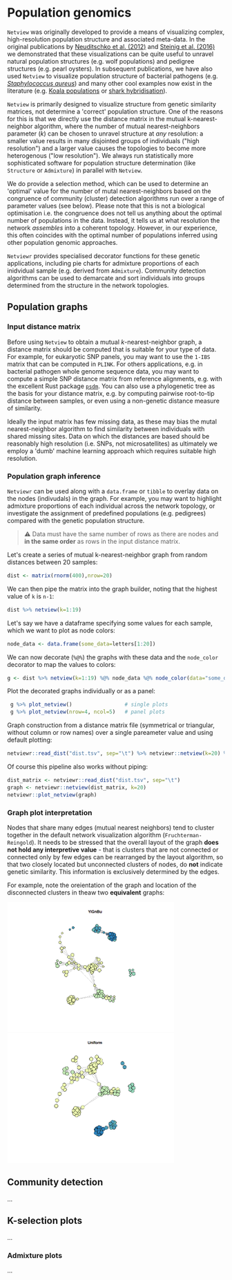 # Population genomics
`Netview` was originally developed to provide a means of visualizing complex, high-resolution population structure and associated meta-data. In the original publications by [Neuditschko et al. (2012)]() and [Steinig et al. (2016)]() we demonstrated that these visualizations can be quite useful to unravel natural population structures (e.g. wolf populations) and pedigree structures (e.g. pearl oysters). In subsequent publications, we have also used `Netview` to visualize population structure of bacterial pathogens (e.g. [*Staphylococcus aureus*]()) and many other cool examples now exist in the literature (e.g. [Koala populations](https://doi.org/10.1007/s10592-015-0784-3) or [shark hybridisation](https://doi.org/10.1007/s10592-017-0967-1)).

`Netview` is primarily designed to visualize structure from genetic similarity matrices, not determine a 'correct' population structure. One of the reasons for this is that we directly use the distance matrix in the mutual k-nearest-neighbor algorithm, where the number of mutual nearest-neighbors parameter (*k*) can be chosen to unravel structure at *any* resolution: a smaller value results in many disjointed groups of individuals ("high resolution") and a larger value causes the topologies to become more heterogenous ("low resolution"). We always run statistically more sophisticated software for population structure determination (like `Structure` or `Admixture`) in parallel with `Netview`. 

We do provide a selection method, which can be used to determine an 'optimal' value for the number of mutal nearest-neighbors based on the congruence of community (cluster) detection algorithms run over a range of parameter values (see below). Please note that this is not a biological optimisation i.e. the congruence does not tell us anything about the optimal number of populations in the data. Instead, it tells us at what resolution the network *assembles* into a coherent topology. However, in our experience, this often coincides with the optimal number of populations inferred using other population genomic approaches. 

`Netviewr` provides specialised decorator functions for these genetic applications, including pie charts for admixture proportions of each inidvidual sample (e.g. derived from `Admixture`). Community detection algorithms can be used to demarcate and sort individuals into groups determined from the structure in the network topologies.

## Population graphs

### Input distance matrix

Before using `Netview` to obtain a mutual *k*-nearest-neighbor graph, a distance matrix should be computed that is suitable for your type of data. For example, for eukaryotic SNP panels, you may want to use the `1-IBS` matrix that can be computed in `PLINK`. For others applications, e.g. in bacterial pathogen whole genome sequence data, you may want to compute a simple SNP distance matrix from reference alignments, e.g. with the excellent Rust package [`psdm`](https://github.com/mbhall88/psdm). You can also use a phylogenetic tree as the basis for your distance matrix, e.g. by computing pairwise root-to-tip distance between samples, or even using a non-genetic distance measure of similarity.

Ideally the input matrix has few missing data, as these may bias the mutal nearest-neighbor algorithm to find similarity between individuals with shared missing sites. Data on which the distances are based should be reasonably high resolution (i.e. SNPs, not microsatellites) as ultimately we employ a 'dumb' machine learning approach which requires suitable high resolution.

### Population graph inference

`Netviewr` can be used along with a `data.frame` or `tibble` to overlay data on the nodes (indivudals) in the graph. For example, you may want to highlight admixture proportions of each individual across the network topology, or investigate the assignment of predefined populations (e.g. pedigrees) compared with the genetic population structure.

> ⚠️ Data must have the same number of rows as there are nodes and **in the same order** as rows in the input distance matrix.

Let's create a series of mutual k-nearest-neighbor graph from random distances between 20 samples:

```r
dist <- matrix(rnorm(400),nrow=20)
```

We can then pipe the matrix into the graph builder, noting that the highest value of `k` is `n-1`:

```r
dist %>% netview(k=1:19)
```

Let's say we have a dataframe specifying some values for each sample, which we want to plot as node colors:

```r
node_data <- data.frame(some_data=letters[1:20])
```

We can now decorate (`%@%`) the graphs with these data and the `node_color` decorator to map the values to colors:

```r
g <- dist %>% netview(k=1:19) %@% node_data %@% node_color(data="some_data", palette="BuGnYl")
```

Plot the decorated graphs individually or as a panel:

```r
 g %>% plot_netview()                 # single plots
 g %>% plot_netview(nrow=4, ncol=5)   # panel plots
```

Graph construction from a distance matrix file (symmetrical or triangular, without column or row names) over a single pareameter value and using default plotting:

```r
netviewr::read_dist("dist.tsv", sep="\t") %>% netviewr::netview(k=20) %>% netviewr::plot_netview()
```

Of course this pipeline also works without piping:

```r
dist_matrix <- netviewr::read_dist("dist.tsv", sep="\t")
graph <- netviewr::netview(dist_matrix, k=20)
netviewr::plot_netview(graph)
```

### Graph plot interpretation

Nodes that share many edges (mutual nearest neighbors) tend to cluster together in the default network visualization algorithm (`Fruchterman-Reingold`). It needs to be stressed that the overall layout of the graph **does not hold any interpretive value** - that is clusters that are not connected or connected only by few edges can be rearranged by the layout algorithm, so that two closely located but unconnected clusters of nodes, do **not** indicate genetic similarity. This information is exclusively determined by the edges.

For example, note the oreientation of the graph and location of the disconnected clusters in theaw two **equivalent** graphs:

<img src='../man/plots/color_1.png' height="300" /> <img src='../man/plots/size_1.png' height="300" /> 

## Community detection

...

## K-selection plots

...

### Admixture plots

...
